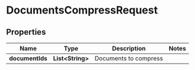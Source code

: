 

# DocumentsCompressRequest


## Properties

| Name | Type | Description | Notes |
|------------ | ------------- | ------------- | -------------|
|**documentIds** | **List&lt;String&gt;** | Documents to compress |  |



